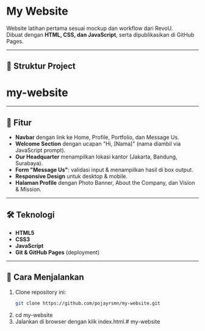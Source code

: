 ﻿# My Website

Website latihan pertama sesuai mockup dan workflow dari RevoU.  
Dibuat dengan **HTML, CSS, dan JavaScript**, serta dipublikasikan di GitHub Pages.

---

## 📂 Struktur Project
# my-website

---

## 🚀 Fitur
- **Navbar** dengan link ke Home, Profile, Portfolio, dan Message Us.  
- **Welcome Section** dengan ucapan "Hi, [Nama]" (nama diambil via JavaScript prompt).  
- **Our Headquarter** menampilkan lokasi kantor (Jakarta, Bandung, Surabaya).  
- **Form "Message Us"**: validasi input & menampilkan hasil di box output.  
- **Responsive Design** untuk desktop & mobile.  
- **Halaman Profile** dengan Photo Banner, About the Company, dan Vision & Mission.  

---

## 🛠️ Teknologi
- **HTML5**
- **CSS3**
- **JavaScript**
- **Git & GitHub Pages** (deployment)

---

## 📌 Cara Menjalankan
1. Clone repository ini:
   ```bash
   git clone https://github.com/pojayrsmn/my-website.git

2. cd my-website
3. Jalankan di browser dengan klik index.html.# my-website

